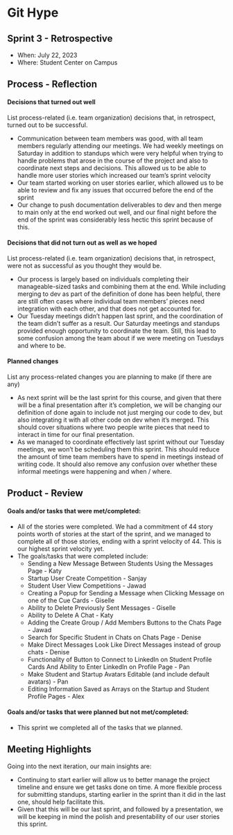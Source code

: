# Git Hype

## Sprint 3 - Retrospective

 * When: July 22, 2023
 * Where: Student Center on Campus

## Process - Reflection

#### Decisions that turned out well

List process-related (i.e. team organization) decisions that, in retrospect, turned out to be successful.

* Communication between team members was good, with all team members regularly attending our meetings. We had weekly meetings on Saturday in addition to standups which were very helpful when trying to handle problems that arose in the course of the project and also to coordinate next steps and decisions. This allowed us to be able to handle more user stories which increased our team’s sprint velocity
* Our team started working on user stories earlier, which allowed us to be able to review and fix any issues that occurred before the end of the sprint
* Our change to push documentation deliverables to dev and then merge to main only at the end worked out well, and our final night before the end of the sprint was considerably less hectic this sprint because of this.

#### Decisions that did not turn out as well as we hoped

List process-related (i.e. team organization) decisions that, in retrospect, were not as successful as you thought they would be.

* Our process is largely based on individuals completing their manageable-sized tasks and combining them at the end. While including merging to dev as part of the definition of done has been helpful, there are still often cases where individual team members’ pieces need integration with each other, and that does not get accounted for.
* Our Tuesday meetings didn’t happen last sprint, and the coordination of the team didn’t suffer as a result. Our Saturday meetings and standups provided enough opportunity to coordinate the team. Still, this lead to some confusion among the team about if we were meeting on Tuesdays and where to be.


#### Planned changes

List any process-related changes you are planning to make (if there are any)

* As next sprint will be the last sprint for this course, and given that there will be a final presentation after it’s completion, we will be changing our definition of done again to include not just merging our code to dev, but also integrating it with all other code on dev when it’s merged. This should cover situations where two people write pieces that need to interact in time for our final presentation.
* As we managed to coordinate effectively last sprint without our Tuesday meetings, we won’t be scheduling them this sprint. This should reduce the amount of time team members have to spend in meetings instead of writing code. It should also remove any confusion over whether these informal meetings were happening and when / where.

## Product - Review

#### Goals and/or tasks that were met/completed:
* All of the stories were completed. We had a commitment of 44 story points worth of stories at the start of the sprint, and we managed to complete all of those stories, ending with a sprint velocity of 44. This is our highest sprint velocity yet. 
* The goals/tasks that were completed include:
    * Sending a New Message Between Students Using the Messages Page - Katy
    * Startup User Create Competition - Sanjay
    * Student User View Competitions - Jawad
    * Creating a Popup for Sending a Message when Clicking Message on one of the Cue Cards - Giselle
    * Ability to Delete Previously Sent Messages - Giselle
    * Ability to Delete A Chat - Katy
    * Adding the Create Group / Add Members Buttons to the Chats Page - Jawad
    * Search for Specific Student in Chats on Chats Page - Denise
    * Make Direct Messages Look Like Direct Messages instead of group chats - Denise
    * Functionality of Button to Connect to LinkedIn on Student Profile Cards And Ability to Enter LinkedIn on Profile Page - Pan
    * Make Student and Startup Avatars Editable (and include default avatars) - Pan
    * Editing Information Saved as Arrays on the Startup and Student Profile Pages - Alex

#### Goals and/or tasks that were planned but not met/completed:

* This sprint we completed all of the tasks that we planned.

## Meeting Highlights

Going into the next iteration, our main insights are:

* Continuing to start earlier will allow us to better manage the project timeline and ensure we get tasks done on time. A more flexible process for submitting standups, starting earlier in the sprint than it did in the last one, should help facilitate this.
* Given that this will be our last sprint, and followed by a presentation, we will be keeping in mind the polish and presentability of our user stories this sprint.
